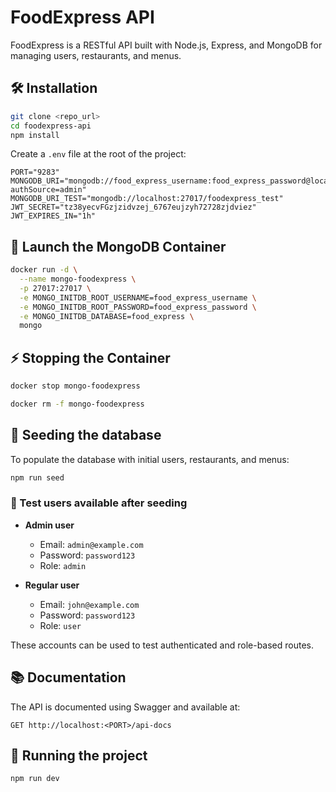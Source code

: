 # FoodExpress API

FoodExpress is a RESTful API built with Node.js, Express, and MongoDB for managing users, restaurants, and menus.

## 🛠️ Installation

```bash
git clone <repo_url>
cd foodexpress-api
npm install
```

Create a `.env` file at the root of the project:

```env
PORT="9283"
MONGODB_URI="mongodb://food_express_username:food_express_password@localhost:27017/food_express?authSource=admin"
MONGODB_URI_TEST="mongodb://localhost:27017/foodexpress_test"
JWT_SECRET="tz38yecvFGzjzidvzej_6767eujzyh72728zjdviez"
JWT_EXPIRES_IN="1h"
```

## 🚀 Launch the MongoDB Container

```bash
docker run -d \
  --name mongo-foodexpress \
  -p 27017:27017 \
  -e MONGO_INITDB_ROOT_USERNAME=food_express_username \
  -e MONGO_INITDB_ROOT_PASSWORD=food_express_password \
  -e MONGO_INITDB_DATABASE=food_express \
  mongo
```

## ⚡️ Stopping the Container

```bash
docker stop mongo-foodexpress
```

```bash
docker rm -f mongo-foodexpress
```

## 🌱 Seeding the database

To populate the database with initial users, restaurants, and menus:

```bash
npm run seed
```

### 👥 Test users available after seeding

- **Admin user**

  - Email: `admin@example.com`
  - Password: `password123`
  - Role: `admin`

- **Regular user**
  - Email: `john@example.com`
  - Password: `password123`
  - Role: `user`

These accounts can be used to test authenticated and role-based routes.

## 📚 Documentation

The API is documented using Swagger and available at:

```
GET http://localhost:<PORT>/api-docs
```

## 🚀 Running the project

```bash
npm run dev
```

